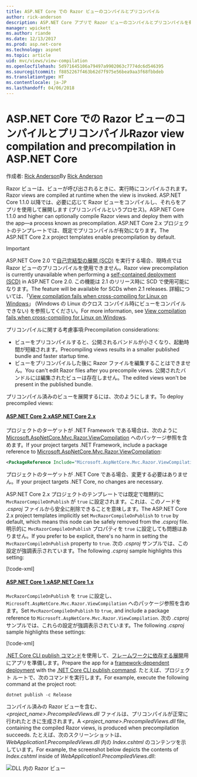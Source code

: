 ```yaml
---
title: ASP.NET Core での Razor ビューのコンパイルとプリコンパイル
author: rick-anderson
description: ASP.NET Core アプリで Razor ビューのコンパイルとプリコンパイルを有効にする方法について説明します。
manager: wpickett
ms.author: riande
ms.date: 12/13/2017
ms.prod: asp.net-core
ms.technology: aspnet
ms.topic: article
uid: mvc/views/view-compilation
ms.openlocfilehash: 5d971645106a79497a9902063c7774dc6d546395
ms.sourcegitcommit: f8852267f463b62d7f975e56bea9aa3f68fbbdeb
ms.translationtype: HT
ms.contentlocale: ja-JP
ms.lasthandoff: 04/06/2018
---
```

# <a name="razor-view-compilation-and-precompilation-in-aspnet-core"></a><span data-ttu-id="361cf-103">ASP.NET Core での Razor ビューのコンパイルとプリコンパイル</span><span class="sxs-lookup"><span data-stu-id="361cf-103">Razor view compilation and precompilation in ASP.NET Core</span></span>

<span data-ttu-id="361cf-104">作成者: [Rick Anderson](https://twitter.com/RickAndMSFT)</span><span class="sxs-lookup"><span data-stu-id="361cf-104">By [Rick Anderson](https://twitter.com/RickAndMSFT)</span></span>

<span data-ttu-id="361cf-105">Razor ビューは、ビューが呼び出されるときに、実行時にコンパイルされます。</span><span class="sxs-lookup"><span data-stu-id="361cf-105">Razor views are compiled at runtime when the view is invoked.</span></span> <span data-ttu-id="361cf-106">ASP.NET Core 1.1.0 以降では、必要に応じて Razor ビューをコンパイルし、それらをアプリを使用して展開します (プリコンパイルというプロセス)。</span><span class="sxs-lookup"><span data-stu-id="361cf-106">ASP.NET Core 1.1.0 and higher can optionally compile Razor views and deploy them with the app&mdash;a process known as precompilation.</span></span> <span data-ttu-id="361cf-107">ASP.NET Core 2.x プロジェクトのテンプレートでは、既定でプリコンパイルが有効になります。</span><span class="sxs-lookup"><span data-stu-id="361cf-107">The ASP.NET Core 2.x project templates enable precompilation by default.</span></span>

> [!IMPORTANT]
> <span data-ttu-id="361cf-108">ASP.NET Core 2.0 で[自己完結型の展開 (SCD)](/dotnet/core/deploying/#self-contained-deployments-scd) を実行する場合、現時点では Razor ビューのプリコンパイルを使用できません。</span><span class="sxs-lookup"><span data-stu-id="361cf-108">Razor view precompilation is currently unavailable when performing a [self-contained deployment (SCD)](/dotnet/core/deploying/#self-contained-deployments-scd) in ASP.NET Core 2.0.</span></span> <span data-ttu-id="361cf-109">この機能は 2.1 のリリース時に SCD で使用可能になります。</span><span class="sxs-lookup"><span data-stu-id="361cf-109">The feature will be available for SCDs when 2.1 releases.</span></span> <span data-ttu-id="361cf-110">詳細については、「[View compilation fails when cross-compiling for Linux on Windows](https://github.com/aspnet/MvcPrecompilation/issues/102)」 (Windows の Linux のクロス コンパイル時にビューをコンパイルできない) を参照してください。</span><span class="sxs-lookup"><span data-stu-id="361cf-110">For more information, see [View compilation fails when cross-compiling for Linux on Windows](https://github.com/aspnet/MvcPrecompilation/issues/102).</span></span>

<span data-ttu-id="361cf-111">プリコンパイルに関する考慮事項:</span><span class="sxs-lookup"><span data-stu-id="361cf-111">Precompilation considerations:</span></span>

* <span data-ttu-id="361cf-112">ビューをプリコンパイルすると、公開されるバンドルが小さくなり、起動時間が短縮されます。</span><span class="sxs-lookup"><span data-stu-id="361cf-112">Precompiling views results in a smaller published bundle and faster startup time.</span></span>
* <span data-ttu-id="361cf-113">ビューをプリコンパイルした後に Razor ファイルを編集することはできません。</span><span class="sxs-lookup"><span data-stu-id="361cf-113">You can't edit Razor files after you precompile views.</span></span> <span data-ttu-id="361cf-114">公開されたバンドルには編集されたビューは存在しません。</span><span class="sxs-lookup"><span data-stu-id="361cf-114">The edited views won't be present in the published bundle.</span></span> 

<span data-ttu-id="361cf-115">プリコンパイル済みのビューを展開するには、次のようにします。</span><span class="sxs-lookup"><span data-stu-id="361cf-115">To deploy precompiled views:</span></span>

#### <a name="aspnet-core-2xtabaspnetcore2x"></a>[<span data-ttu-id="361cf-116">ASP.NET Core 2.x</span><span class="sxs-lookup"><span data-stu-id="361cf-116">ASP.NET Core 2.x</span></span>](#tab/aspnetcore2x/)
<span data-ttu-id="361cf-117">プロジェクトのターゲットが .NET Framework である場合は、次のように [Microsoft.AspNetCore.Mvc.Razor.ViewCompilation](https://www.nuget.org/packages/Microsoft.AspNetCore.Mvc.Razor.ViewCompilation/) へのパッケージ参照を含めます。</span><span class="sxs-lookup"><span data-stu-id="361cf-117">If your project targets .NET Framework, include a package reference to [Microsoft.AspNetCore.Mvc.Razor.ViewCompilation](https://www.nuget.org/packages/Microsoft.AspNetCore.Mvc.Razor.ViewCompilation/):</span></span>

```xml
<PackageReference Include="Microsoft.AspNetCore.Mvc.Razor.ViewCompilation" Version="2.0.0" PrivateAssets="All" />
```

<span data-ttu-id="361cf-118">プロジェクトのターゲットが .NET Core である場合、変更する必要はありません。</span><span class="sxs-lookup"><span data-stu-id="361cf-118">If your project targets .NET Core, no changes are necessary.</span></span>

<span data-ttu-id="361cf-119">ASP.NET Core 2.x プロジェクトのテンプレートでは既定で暗黙的に `MvcRazorCompileOnPublish` が `true` に設定されます。これは、このノードを *.csproj* ファイルから安全に削除できることを意味します。</span><span class="sxs-lookup"><span data-stu-id="361cf-119">The ASP.NET Core 2.x project templates implicitly set `MvcRazorCompileOnPublish` to `true` by default, which means this node can be safely removed from the *.csproj* file.</span></span> <span data-ttu-id="361cf-120">明示的に `MvcRazorCompileOnPublish` プロパティを `true` に設定しても問題はありません。</span><span class="sxs-lookup"><span data-stu-id="361cf-120">If you prefer to be explicit, there's no harm in setting the `MvcRazorCompileOnPublish` property to `true`.</span></span> <span data-ttu-id="361cf-121">次の *.csproj* サンプルでは、この設定が強調表示されています。</span><span class="sxs-lookup"><span data-stu-id="361cf-121">The following *.csproj* sample highlights this setting:</span></span>

[!code-xml[](view-compilation/sample/MvcRazorCompileOnPublish2.csproj?highlight=5)]

#### <a name="aspnet-core-1xtabaspnetcore1x"></a>[<span data-ttu-id="361cf-122">ASP.NET Core 1.x</span><span class="sxs-lookup"><span data-stu-id="361cf-122">ASP.NET Core 1.x</span></span>](#tab/aspnetcore1x/)
<span data-ttu-id="361cf-123">`MvcRazorCompileOnPublish` を `true` に設定し、`Microsoft.AspNetCore.Mvc.Razor.ViewCompilation` へのパッケージ参照を含めます。</span><span class="sxs-lookup"><span data-stu-id="361cf-123">Set `MvcRazorCompileOnPublish` to `true`, and include a package reference to `Microsoft.AspNetCore.Mvc.Razor.ViewCompilation`.</span></span> <span data-ttu-id="361cf-124">次の *.csproj* サンプルでは、これらの設定が強調表示されています。</span><span class="sxs-lookup"><span data-stu-id="361cf-124">The following *.csproj* sample highlights these settings:</span></span>

[!code-xml[](view-compilation/sample/MvcRazorCompileOnPublish.csproj?highlight=5,12)]

<span data-ttu-id="361cf-125">[.NET Core CLI publish コマンド](/dotnet/core/tools/dotnet-publish)を使用して、[フレームワークに依存する展開](/dotnet/core/deploying/#framework-dependent-deployments-fdd)用にアプリを準備します。</span><span class="sxs-lookup"><span data-stu-id="361cf-125">Prepare the app for a [framework-dependent deployment](/dotnet/core/deploying/#framework-dependent-deployments-fdd) with the [.NET Core CLI publish command](/dotnet/core/tools/dotnet-publish).</span></span> <span data-ttu-id="361cf-126">たとえば、プロジェクト ルートで、次のコマンドを実行します。</span><span class="sxs-lookup"><span data-stu-id="361cf-126">For example, execute the following command at the project root:</span></span>

```console
dotnet publish -c Release
```

<span data-ttu-id="361cf-127">コンパイル済みの Razor ビューを含む、*<project_name>.PrecompiledViews.dll* ファイルは、プリコンパイルが正常に行われたときに生成されます。</span><span class="sxs-lookup"><span data-stu-id="361cf-127">A *<project_name>.PrecompiledViews.dll* file, containing the compiled Razor views, is produced when precompilation succeeds.</span></span> <span data-ttu-id="361cf-128">たとえば、次のスクリーンショットは、*WebApplication1.PrecompiledViews.dll* 内の *Index.cshtml* のコンテンツを示しています。</span><span class="sxs-lookup"><span data-stu-id="361cf-128">For example, the screenshot below depicts the contents of *Index.cshtml* inside of *WebApplication1.PrecompiledViews.dll*:</span></span>

![DLL 内の Razor ビュー](view-compilation/_static/razor-views-in-dll.png)
